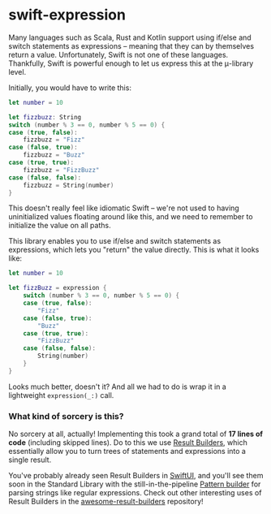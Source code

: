# swift-expression
Many languages such as Scala, Rust and Kotlin support using if/else and switch statements as expressions – meaning that they can by themselves return a value. Unfortunately, Swift is not one of these languages. Thankfully, Swift is powerful enough to let us express this at the μ-library level.

Initially, you would have to write this:
```swift
let number = 10

let fizzbuzz: String
switch (number % 3 == 0, number % 5 == 0) {
case (true, false):
    fizzbuzz = "Fizz"
case (false, true):
    fizzbuzz = "Buzz"
case (true, true):
    fizzbuzz = "FizzBuzz"
case (false, false):
    fizzbuzz = String(number)
}
```
This doesn't really feel like idiomatic Swift – we're not used to having uninitialized values floating around like this, and we need to remember to initialize the value on all paths. 

This library enables you to use if/else and switch statements as expressions, which lets you "return" the value directly. This is what it looks like:
```swift
let number = 10

let fizzBuzz = expression {
    switch (number % 3 == 0, number % 5 == 0) {
    case (true, false):
        "Fizz"
    case (false, true):
        "Buzz"
    case (true, true):
        "FizzBuzz"
    case (false, false):
        String(number)
    }
}
```
Looks much better, doesn't it? And all we had to do is wrap it in a lightweight `expression(_:)` call.

### What kind of sorcery is this?

No sorcery at all, actually! Implementing this took a grand total of **17 lines of code** (including skipped lines). Do to this we use [Result Builders](https://docs.swift.org/swift-book/LanguageGuide/AdvancedOperators.html#ID630), which essentially allow you to turn trees of statements and expressions into a single result. 

You've probably already seen Result Builders in [SwiftUI](https://developer.apple.com/documentation/swiftui/viewbuilder), and you'll see them soon in the Standard Library with the still-in-the-pipeline [Pattern builder](https://forums.swift.org/t/declarative-string-processing-overview/52459#pattern-builder-9) for parsing strings like regular expressions. Check out other interesting uses of Result Builders in the [awesome-result-builders](https://github.com/carson-katri/awesome-result-builders) repository!
